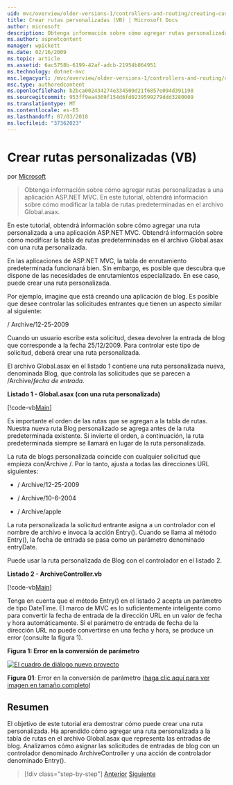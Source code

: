 ```yaml
---
uid: mvc/overview/older-versions-1/controllers-and-routing/creating-custom-routes-vb
title: Crear rutas personalizadas (VB) | Microsoft Docs
author: microsoft
description: Obtenga información sobre cómo agregar rutas personalizadas a una aplicación ASP.NET MVC. En este tutorial, obtendrá información sobre cómo modificar la tabla de rutas predeterminadas en el archivo Global.asax.
ms.author: aspnetcontent
manager: wpickett
ms.date: 02/16/2009
ms.topic: article
ms.assetid: 6ac5758b-6199-42af-adcb-21954b864951
ms.technology: dotnet-mvc
msc.legacyurl: /mvc/overview/older-versions-1/controllers-and-routing/creating-custom-routes-vb
msc.type: authoredcontent
ms.openlocfilehash: b2bca002434274e334509d21f6857e094d391198
ms.sourcegitcommit: 953ff9ea4369f154d6fd0239599279ddd3280009
ms.translationtype: MT
ms.contentlocale: es-ES
ms.lasthandoff: 07/03/2018
ms.locfileid: "37362023"
---
```

<a name="creating-custom-routes-vb"></a>Crear rutas personalizadas (VB)
====================
por [Microsoft](https://github.com/microsoft)

> Obtenga información sobre cómo agregar rutas personalizadas a una aplicación ASP.NET MVC. En este tutorial, obtendrá información sobre cómo modificar la tabla de rutas predeterminadas en el archivo Global.asax.


En este tutorial, obtendrá información sobre cómo agregar una ruta personalizada a una aplicación ASP.NET MVC. Obtendrá información sobre cómo modificar la tabla de rutas predeterminadas en el archivo Global.asax con una ruta personalizada.

En las aplicaciones de ASP.NET MVC, la tabla de enrutamiento predeterminada funcionará bien. Sin embargo, es posible que descubra que dispone de las necesidades de enrutamientos especializado. En ese caso, puede crear una ruta personalizada.

Por ejemplo, imagine que está creando una aplicación de blog. Es posible que desee controlar las solicitudes entrantes que tienen un aspecto similar al siguiente:

/ Archive/12-25-2009

Cuando un usuario escribe esta solicitud, desea devolver la entrada de blog que corresponde a la fecha 25/12/2009. Para controlar este tipo de solicitud, deberá crear una ruta personalizada.

El archivo Global.asax en el listado 1 contiene una ruta personalizada nueva, denominada Blog, que controla las solicitudes que se parecen a /Archive/*fecha de entrada*.

**Listado 1 - Global.asax (con una ruta personalizada)**

[!code-vb[Main](creating-custom-routes-vb/samples/sample1.vb)]

Es importante el orden de las rutas que se agregan a la tabla de rutas. Nuestra nueva ruta Blog personalizado se agrega antes de la ruta predeterminada existente. Si invierte el orden, a continuación, la ruta predeterminada siempre se llamará en lugar de la ruta personalizada.

La ruta de blogs personalizada coincide con cualquier solicitud que empieza con/Archive /. Por lo tanto, ajusta a todas las direcciones URL siguientes:

- / Archive/12-25-2009

- / Archive/10-6-2004

- / Archive/apple

La ruta personalizada la solicitud entrante asigna a un controlador con el nombre de archivo e invoca la acción Entry(). Cuando se llama al método Entry(), la fecha de entrada se pasa como un parámetro denominado entryDate.

Puede usar la ruta personalizada de Blog con el controlador en el listado 2.

**Listado 2 - ArchiveController.vb**

[!code-vb[Main](creating-custom-routes-vb/samples/sample2.vb)]

Tenga en cuenta que el método Entry() en el listado 2 acepta un parámetro de tipo DateTime. El marco de MVC es lo suficientemente inteligente como para convertir la fecha de entrada de la dirección URL en un valor de fecha y hora automáticamente. Si el parámetro de entrada de fecha de la dirección URL no puede convertirse en una fecha y hora, se produce un error (consulte la figura 1).

**Figura 1: Error en la conversión de parámetro**


[![El cuadro de diálogo nuevo proyecto](creating-custom-routes-vb/_static/image1.jpg)](creating-custom-routes-vb/_static/image1.png)

**Figura 01**: Error en la conversión de parámetro ([haga clic aquí para ver imagen en tamaño completo](creating-custom-routes-vb/_static/image2.png))


## <a name="summary"></a>Resumen

El objetivo de este tutorial era demostrar cómo puede crear una ruta personalizada. Ha aprendido cómo agregar una ruta personalizada a la tabla de rutas en el archivo Global.asax que representa las entradas de blog. Analizamos cómo asignar las solicitudes de entradas de blog con un controlador denominado ArchiveController y una acción de controlador denominado Entry().

> [!div class="step-by-step"]
> [Anterior](asp-net-mvc-controller-overview-vb.md)
> [Siguiente](creating-a-route-constraint-vb.md)
